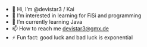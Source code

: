 - 👋 Hi, I’m @devistar3 / Kai
- 👀 I’m interested in learning for FiSi and programming
- 🌱 I’m currently learning Java
- 📫 How to reach me  devistar3@gmx.de
- ⚡ Fun fact: good luck and bad luck is exponential

<!---
devistar3/devistar3 is a ✨ special ✨ repository because its `README.md` (this file) appears on your GitHub profile.
You can click the Preview link to take a look at your changes.
--->
